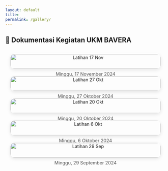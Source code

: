 ```yaml
---
layout: default
title: 
permalink: /gallery/
---
```


<style>
.gallery-grid {
  display: grid;
  grid-template-columns: repeat(auto-fit, minmax(250px, 1fr));
  gap: 1.5rem;
  margin: 2rem auto;
  max-width: 1100px;
  padding: 0 1rem;
}

.gallery-item {
  text-align: center;
}

.gallery-item img {
  width: 100%;
  height: auto;
  border-radius: 12px;
  box-shadow: 0 4px 12px rgba(0, 0, 0, 0.1);
}

.gallery-caption {
  margin-top: 0.5rem;
  font-size: 0.9rem;
  color: #555;
}
</style>

## 📸 Dokumentasi Kegiatan UKM BAVERA

<div class="gallery-grid">

  <div class="gallery-item">
    <img src="/assets/images/gallery/latihan-17nov.jpg" alt="Latihan 17 Nov">
    <div class="gallery-caption">Minggu, 17 November 2024</div>
  </div>

  <div class="gallery-item">
    <img src="/assets/images/gallery/latihan-27okt.jpg" alt="Latihan 27 Okt">
    <div class="gallery-caption">Minggu, 27 Oktober 2024</div>
  </div>

  <div class="gallery-item">
    <img src="/assets/images/gallery/latihan-20okt.jpg" alt="Latihan 20 Okt">
    <div class="gallery-caption">Minggu, 20 Oktober 2024</div>
  </div>

  <div class="gallery-item">
    <img src="/assets/images/gallery/latihan-6okt.jpg" alt="Latihan 6 Okt">
    <div class="gallery-caption">Minggu, 6 Oktober 2024</div>
  </div>

  <div class="gallery-item">
    <img src="/assets/images/gallery/latihan-29sep.jpg" alt="Latihan 29 Sep">
    <div class="gallery-caption">Minggu, 29 September 2024</div>
  </div>

</div>
